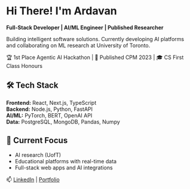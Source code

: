 # Hi There! I'm Ardavan 

**Full-Stack Developer | AI/ML Engineer | Published Researcher**

Building intelligent software solutions. Currently developing AI platforms and collaborating on ML research at University of Toronto.

🏆 1st Place Agentic AI Hackathon | 📄 Published CPM 2023 | 🎓 CS First Class Honours

## 🛠️ Tech Stack
**Frontend:** React, Next.js, TypeScript  
**Backend:** Node.js, Python, FastAPI  
**AI/ML:** PyTorch, BERT, OpenAI API  
**Data:** PostgreSQL, MongoDB, Pandas, Numpy  

## 🚀 Current Focus
- AI research (UofT)
- Educational platforms with real-time data
- Full-stack web apps and AI integrations

📫 [LinkedIn](https://www.linkedin.com/in/a-shahrabi/) | [Portfolio](https://ardavan-portfolio.vercel.app/)
